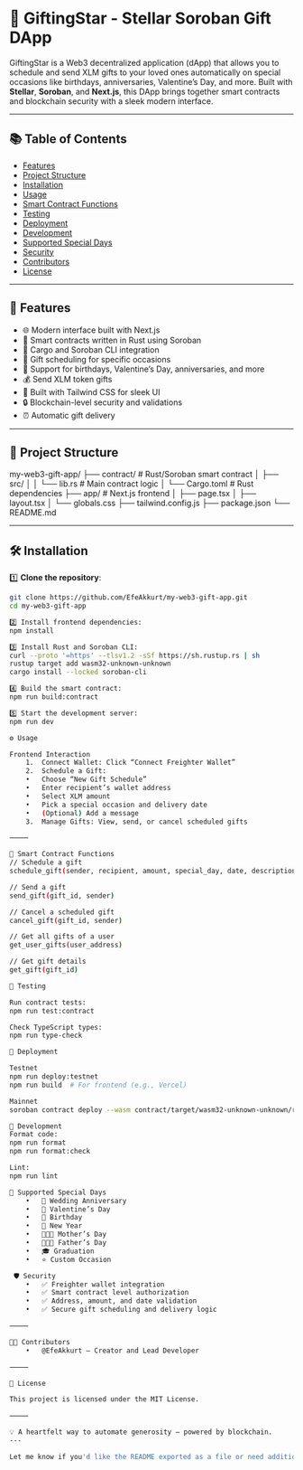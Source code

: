# 🎁 GiftingStar - Stellar Soroban Gift DApp


GiftingStar is a Web3 decentralized application (dApp) that allows you to schedule and send XLM gifts to your loved ones automatically on special occasions like birthdays, anniversaries, Valentine’s Day, and more. Built with **Stellar**, **Soroban**, and **Next.js**, this DApp brings together smart contracts and blockchain security with a sleek modern interface.

---

## 📚 Table of Contents

- [Features](#-features)
- [Project Structure](#-project-structure)
- [Installation](#-installation)
- [Usage](#️-usage)
- [Smart Contract Functions](#-smart-contract-functions)
- [Testing](#-testing)
- [Deployment](#-deployment)
- [Development](#-development)
- [Supported Special Days](#-supported-special-days)
- [Security](#-security)
- [Contributors](#-contributors)
- [License](#-license)

---

## 🚀 Features

- 🌐 Modern interface built with Next.js
- 📜 Smart contracts written in Rust using Soroban
- 🔑 Cargo and Soroban CLI integration
- 🎯 Gift scheduling for specific occasions
- 📅 Support for birthdays, Valentine’s Day, anniversaries, and more
- 💰 Send XLM token gifts
- 🎨 Built with Tailwind CSS for sleek UI
- 🔒 Blockchain-level security and validations
- ⏰ Automatic gift delivery

---

## 📂 Project Structure
my-web3-gift-app/
├── contract/             # Rust/Soroban smart contract
│   ├── src/
│   │   └── lib.rs        # Main contract logic
│   └── Cargo.toml        # Rust dependencies
├── app/                  # Next.js frontend
│   ├── page.tsx
│   ├── layout.tsx
│   └── globals.css
├── tailwind.config.js
├── package.json
└── README.md

---

## 🛠️ Installation

1️⃣ **Clone the repository**:
```bash
git clone https://github.com/EfeAkkurt/my-web3-gift-app.git
cd my-web3-gift-app

2️⃣ Install frontend dependencies:
npm install

3️⃣ Install Rust and Soroban CLI:
curl --proto '=https' --tlsv1.2 -sSf https://sh.rustup.rs | sh
rustup target add wasm32-unknown-unknown
cargo install --locked soroban-cli

4️⃣ Build the smart contract:
npm run build:contract

5️⃣ Start the development server:
npm run dev

⚙️ Usage

Frontend Interaction
	1.	Connect Wallet: Click “Connect Freighter Wallet”
	2.	Schedule a Gift:
	•	Choose “New Gift Schedule”
	•	Enter recipient’s wallet address
	•	Select XLM amount
	•	Pick a special occasion and delivery date
	•	(Optional) Add a message
	3.	Manage Gifts: View, send, or cancel scheduled gifts

⸻

📜 Smart Contract Functions
// Schedule a gift
schedule_gift(sender, recipient, amount, special_day, date, description)

// Send a gift
send_gift(gift_id, sender)

// Cancel a scheduled gift
cancel_gift(gift_id, sender)

// Get all gifts of a user
get_user_gifts(user_address)

// Get gift details
get_gift(gift_id)

🧪 Testing

Run contract tests:
npm run test:contract

Check TypeScript types:
npm run type-check

🚀 Deployment

Testnet
npm run deploy:testnet
npm run build  # For frontend (e.g., Vercel)

Mainnet
soroban contract deploy --wasm contract/target/wasm32-unknown-unknown/release/gifting_contract.wasm --source-account default --network mainnet

🔧 Development
Format code:
npm run format
npm run format:check

Lint:
npm run lint

📱 Supported Special Days
	•	💒 Wedding Anniversary
	•	💝 Valentine’s Day
	•	🎂 Birthday
	•	🎊 New Year
	•	👩‍👧‍👦 Mother’s Day
	•	👨‍👧‍👦 Father’s Day
	•	🎓 Graduation
	•	⭐ Custom Occasion

 🛡️ Security
	•	✅ Freighter wallet integration
	•	✅ Smart contract level authorization
	•	✅ Address, amount, and date validation
	•	✅ Secure gift scheduling and delivery logic

⸻

👨‍💻 Contributors
	•	@EfeAkkurt – Creator and Lead Developer

⸻

📄 License

This project is licensed under the MIT License.

⸻

💡 A heartfelt way to automate generosity — powered by blockchain.
---

Let me know if you'd like the README exported as a file or need additional assets like icons or documentation pages. |oai:code-citation|

